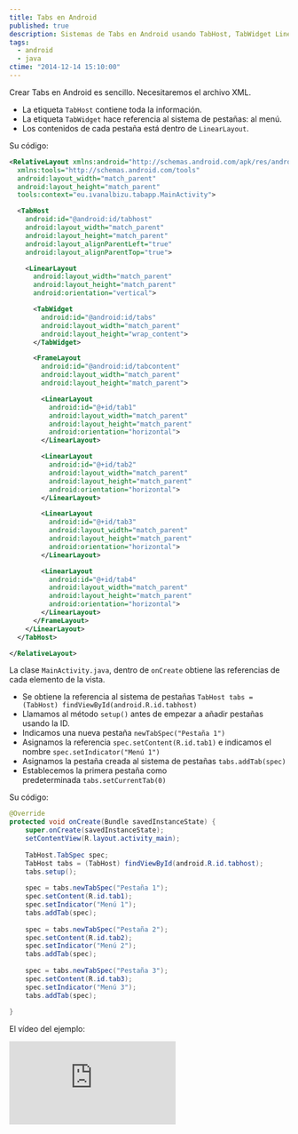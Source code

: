 ```yaml
---
title: Tabs en Android
published: true
description: Sistemas de Tabs en Android usando TabHost, TabWidget LinearLayout
tags:
  - android
  - java
ctime: "2014-12-14 15:10:00"
---
```


Crear Tabs en Android es sencillo. Necesitaremos el archivo XML.

<ul class="list-bullets">
  <li>La etiqueta <code>TabHost</code> contiene toda la información.</li>
  <li>La etiqueta <code>TabWidget</code> hace referencia al sistema de pestañas: al menú.</li>
  <li>Los contenidos de cada pestaña está dentro de <code>LinearLayout</code>.</li>
</ul>

Su código:

```xml
<RelativeLayout xmlns:android="http://schemas.android.com/apk/res/android"
  xmlns:tools="http://schemas.android.com/tools"
  android:layout_width="match_parent"
  android:layout_height="match_parent"
  tools:context="eu.ivanalbizu.tabapp.MainActivity">

  <TabHost
    android:id="@android:id/tabhost"
    android:layout_width="match_parent"
    android:layout_height="match_parent"
    android:layout_alignParentLeft="true"
    android:layout_alignParentTop="true">

    <LinearLayout
      android:layout_width="match_parent"
      android:layout_height="match_parent"
      android:orientation="vertical">

      <TabWidget
        android:id="@android:id/tabs"
        android:layout_width="match_parent"
        android:layout_height="wrap_content">
      </TabWidget>

      <FrameLayout
        android:id="@android:id/tabcontent"
        android:layout_width="match_parent"
        android:layout_height="match_parent">

        <LinearLayout
          android:id="@+id/tab1"
          android:layout_width="match_parent"
          android:layout_height="match_parent"
          android:orientation="horizontal">
        </LinearLayout>

        <LinearLayout
          android:id="@+id/tab2"
          android:layout_width="match_parent"
          android:layout_height="match_parent"
          android:orientation="horizontal">
        </LinearLayout>

        <LinearLayout
          android:id="@+id/tab3"
          android:layout_width="match_parent"
          android:layout_height="match_parent"
          android:orientation="horizontal">
        </LinearLayout>

        <LinearLayout
          android:id="@+id/tab4"
          android:layout_width="match_parent"
          android:layout_height="match_parent"
          android:orientation="horizontal">
        </LinearLayout>
      </FrameLayout>
    </LinearLayout>
  </TabHost>

</RelativeLayout>
```

La clase <code>MainActivity.java</code>, dentro de <code>onCreate</code> obtiene las referencias de cada elemento de la vista.

<ul class="list-bullets">
  <li>Se obtiene la referencia al sistema de pestañas <code>TabHost tabs = (TabHost) findViewById(android.R.id.tabhost)</code></li>
  <li>Llamamos al método <code>setup()</code> antes de empezar a añadir pestañas usando la ID.</li>
  <li>Indicamos una nueva pestaña <code>newTabSpec("Pestaña 1")</code></li>
  <li>Asignamos la referencia <code>spec.setContent(R.id.tab1)</code> e indicamos el nombre <code>spec.setIndicator("Menú 1")</code></li>
  <li>Asignamos la pestaña creada al sistema de pestañas <code>tabs.addTab(spec)</code></li>
  <li>Establecemos la primera pestaña como predeterminada <code>tabs.setCurrentTab(0)</code></li>
</ul>

Su código:

```java
@Override
protected void onCreate(Bundle savedInstanceState) {
	super.onCreate(savedInstanceState);
	setContentView(R.layout.activity_main);
	
	TabHost.TabSpec spec;
	TabHost tabs = (TabHost) findViewById(android.R.id.tabhost);
	tabs.setup();
	
	spec = tabs.newTabSpec("Pestaña 1");
	spec.setContent(R.id.tab1);
	spec.setIndicator("Menú 1");
	tabs.addTab(spec);
	
	spec = tabs.newTabSpec("Pestaña 2");
	spec.setContent(R.id.tab2);
	spec.setIndicator("Menú 2");
	tabs.addTab(spec);
	
	spec = tabs.newTabSpec("Pestaña 3");
	spec.setContent(R.id.tab3);
	spec.setIndicator("Menú 3");
	tabs.addTab(spec);
	
}
```

El vídeo del ejemplo:

<div class="ratio-16-9">
    <iframe title="Sistema de Tabs en Android" type="text/html" src="http://www.youtube.com/embed/sUYtMNP66xk?autoplay=0&origin=https://ivanalbizu.eu/" frameborder="0"></iframe>
</div>